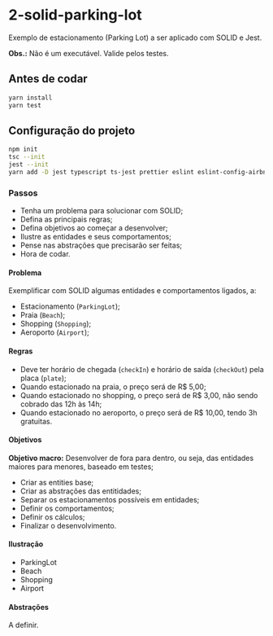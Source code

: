 # 2-solid-parking-lot

Exemplo de estacionamento (Parking Lot) a ser aplicado com SOLID e Jest.

**Obs.:** Não é um executável. Valide pelos testes.

## Antes de codar

```bash
yarn install
yarn test
```

## Configuração do projeto

```bash
npm init
tsc --init
jest --init
yarn add -D jest typescript ts-jest prettier eslint eslint-config-airbnb eslint-config-airbnb-typescript  eslint-config-prettier eslint-plugin-jest eslint-plugin-prettier @typescript-eslint/eslint-plugin @typescript-eslint/parser @types/jest @types/node
```

### Passos

- Tenha um problema para solucionar com SOLID;
- Defina as principais regras;
- Defina objetivos ao começar a desenvolver;
- Ilustre as entidades e seus comportamentos;
- Pense nas abstrações que precisarão ser feitas;
- Hora de codar.

#### Problema

Exemplificar com SOLID algumas entidades e comportamentos ligados, a:

- Estacionamento (`ParkingLot`);
- Praia (`Beach`);
- Shopping (`Shopping`);
- Aeroporto (`Airport`);

#### Regras

- Deve ter horário de chegada (`checkIn`) e horário de saída (`checkOut`) pela placa (`plate`);
- Quando estacionado na praia, o preço será de R$ 5,00;
- Quando estacionado no shopping, o preço será de R$ 3,00, não sendo cobrado das 12h às 14h;
- Quando estacionado no aeroporto, o preço será de R$ 10,00, tendo 3h gratuitas.

#### Objetivos

**Objetivo macro:** Desenvolver de fora para dentro, ou seja, das entidades maiores para menores, baseado em testes;

- Criar as entities base;
- Criar as abstrações das entitidades;
- Separar os estacionamentos possíveis em entidades;
- Definir os comportamentos;
- Definir os cálculos;
- Finalizar o desenvolvimento.

#### Ilustração

- ParkingLot
- Beach
- Shopping
- Airport

#### Abstrações

A definir.
